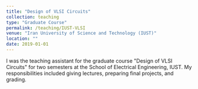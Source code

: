 ```yaml
---
title: "Design of VLSI Circuits"
collection: teaching
type: "Graduate Course"
permalink: /teaching/IUST-VLSI
venue: "Iran University of Science and Technology (IUST)"
location: ""
date: 2019-01-01
---
```


I was the teaching assistant for the graduate course "Design of VLSI Circuits" for two semesters at the School of Electrical Engineering, IUST. My responsibilities included giving lectures, preparing final projects, and grading.

